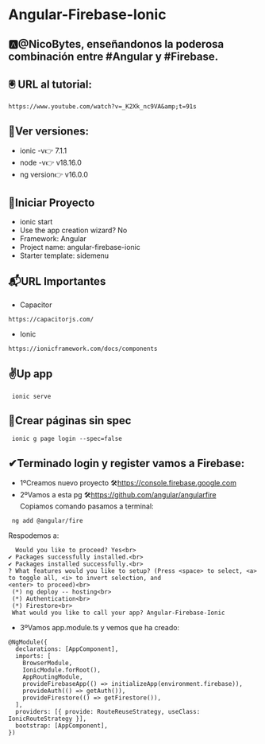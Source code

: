 # Angular-Firebase-Ionic

## 🅰@NicoBytes, enseñandonos la poderosa combinación entre #Angular y #Firebase. 
## 🖲 URL al tutorial:
```
https://www.youtube.com/watch?v=_K2Xk_nc9VA&amp;t=91s
```
## 👀Ver versiones:
* ionic -v👉
7.1.1
* node -v👉
v18.16.0
* ng version👉
v16.0.0

## 🚀Iniciar Proyecto

* ionic start
* Use the app creation wizard? No
* Framework: Angular
* Project name: angular-firebase-ionic
* Starter template: sidemenu

## 📬URL Importantes
* Capacitor
```
https://capacitorjs.com/
```
* Ionic
```
https://ionicframework.com/docs/components
```
## ✌Up app

```
 ionic serve
````
## 🧾Crear páginas sin spec
```
 ionic g page login --spec=false
 ```
## ✔Terminado login y register vamos a Firebase:
 * 1ºCreamos nuevo proyecto 🛠https://console.firebase.google.com
 * 2ºVamos a esta pg 🛠https://github.com/angular/angularfire <br>
Copiamos comando pasamos a terminal:
```
 ng add @angular/fire
```
  Respodemos a: <br>
```
  Would you like to proceed? Yes<br>
✔ Packages successfully installed.<br>
✔ Packages installed successfully.<br>
? What features would you like to setup? (Press <space> to select, <a> to toggle all, <i> to invert selection, and
<enter> to proceed)<br>
 (*) ng deploy -- hosting<br>
 (*) Authentication<br>
 (*) Firestore<br>
 What would you like to call your app? Angular-Firebase-Ionic
```
* 3ºVamos app.module.ts y vemos que ha creado:<br>
```
@NgModule({
  declarations: [AppComponent],
  imports: [
    BrowserModule,
    IonicModule.forRoot(),
    AppRoutingModule,
    provideFirebaseApp(() => initializeApp(environment.firebase)),
    provideAuth(() => getAuth()),
    provideFirestore(() => getFirestore()),
  ],
  providers: [{ provide: RouteReuseStrategy, useClass: IonicRouteStrategy }],
  bootstrap: [AppComponent],
})
```












